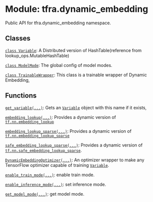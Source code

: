 <div itemscope itemtype="http://developers.google.com/ReferenceObject">
<meta itemprop="name" content="tfra.dynamic_embedding" />
<meta itemprop="path" content="Stable" />
<meta itemprop="property" content="__all__"/>
</div>

# Module: tfra.dynamic_embedding

Public API for tfra.dynamic_embedding namespace.

## Classes

[`class Variable`](./dynamic_embedding/Variable.md): A Distributed version of HashTable(reference from lookup_ops.MutableHashTable)

[`class ModelMode`](./dynamic_embedding/ModelMode.md): The global config of model modes.

[`class TrainableWrapper`](./dynamic_embedding/TrainableWrapper.md): This class is a trainable wrapper of Dynamic Embedding,

## Functions

[`get_variable(...)`](./dynamic_embedding/get_variable.md): Gets an [`Variable`](./dynamic_embedding/Variable.md) object with this name if it exists,

[`embedding_lookup(...)`](./dynamic_embedding/embedding_lookup.md): Provides a dynamic version of <a href="https://www.tensorflow.org/api_docs/python/tf/nn/embedding_lookup"><code>tf.nn.embedding_lookup</code></a>

[`embedding_lookup_sparse(...)`](./dynamic_embedding/embedding_lookup_sparse.md): Provides a dynamic version of <a href="https://www.tensorflow.org/api_docs/python/tf/nn/embedding_lookup_sparse"><code>tf.nn.embedding_lookup_sparse</code></a>

[`safe_embedding_lookup_sparse(...)`](./dynamic_embedding/safe_embedding_lookup_sparse.md): Provides a dynamic version of <a href="https://www.tensorflow.org/api_docs/python/tf/nn/safe_embedding_lookup_sparse"><code>tf.nn.safe_embedding_lookup_sparse</code></a>.

[`DynamicEmbeddingOptimizer(...)`](./dynamic_embedding/DynamicEmbeddingOptimizer.md): An optimizer wrapper to make any TensorFlow optimizer capable of training [`Variable`](./dynamic_embedding/Variable.md).

[`enable_train_mode(...)`](./dynamic_embedding/enable_train_mode.md): enable train mode.

[`enable_inference_mode(...)`](./dynamic_embedding/enable_inference_mode.md): set inference mode.

[`get_model_mode(...)`](./dynamic_embedding/get_model_mode.md): get model mode.
